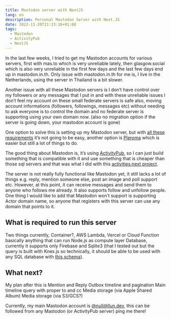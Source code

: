 ```yaml
---
title: Mastodon server with NextJS
lang: en
description: Personal Mastodon Server with Next.JS
date: 2022-11-20T21:23:16+01:00
tags:
  - Mastodon
  - ActivityPub
  - NextJS
---
```


In the last few weeks, I tried to get my Mastodon accounts for various servers, first with mas.to which is very unreliable lately, then glasgow.social which is also very unreliable in the first few days and the last few days end up in mastodon.in.th. Only issue with mastodon.in.th for me is, I live in the Netherlands, using the server in Thailand is a bit slower.

Another issue with all these Mastodon servers is I don’t have control over my followers or any messages that I put in and with these unreliable issues I don’t feel my account on these small federate servers is safe also, moving account informations (followers, followings, messages etc) without needing to ask everyone is to control the domain and no federate server is supporting using your own domain now. (also no migration option if the server is going down, your mastodon account is gone)

One option to solve this is setting up my Mastodon server, but with [all these requirements](https://github.com/mastodon/mastodon#requirements) it’s not going to be easy, another option is [Pleroma](https://docs-develop.pleroma.social/backend/installation/debian_based_en/) which is easier but still a lot of things to do.

The good thing about Mastodon is, it’s using [ActivityPub](https://www.w3.org/TR/activitypub/), so I can just build something that is compatible with it and use something that is cheaper than those sql servers and that was what I did with this [activities.next project](https://github.com/llun/activities.next).

The server is not really fully functional like Mastodon yet, it still lacks a lot of things e.g. reply, mention someone else, post an image and poll support etc. However, at this point, it can receive messages and send them to anyone who follows me already. It also supports follow and unfollow people. One thing I would like to add that Mastodon won’t support is supporting Actor domain name, so anyone that registers with this server can use any domain that points to it.

## What is required to run this server

Two things currently,
Container?, AWS Lambda, Vercel or Cloud Function basically anything that can run Node.js as compute layer
Database, currently it supports only Firebase and Sqlite3 (that I tested out but the query is built with Knex.js so technically, it should be able to be used with any SQL database with [this schema](https://github.com/llun/activities.next/blob/main/migrations/20221110192701_init.ts)).

## What next?

My plan after this is
Mention and Reply
Outbox timeline and pagination
Main timeline query with proper to and cc
Media storage (via Apple Shared Album)
Media storage (via S3/GCS?)

Currently, my main Mastodon account is [@null@llun.dev](https://llun.dev/@null), this can be followed from any Mastodon (or ActivityPub server) ping me there!
